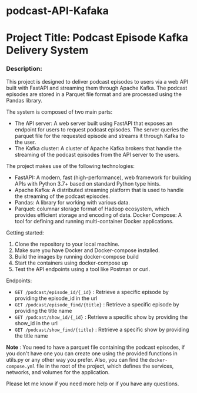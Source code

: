 # podcast-API-Kafaka

# Project Title: Podcast Episode Kafka Delivery System 


### Description:
This project is designed to deliver podcast episodes to users via a web API built with FastAPI and streaming them through Apache Kafka. The podcast episodes are stored in a Parquet file format and are processed using the Pandas library.

The system is composed of two main parts:

* The API server: A web server built using FastAPI that exposes an endpoint for users to request podcast episodes. The server queries the parquet file for the requested episode and streams it through Kafka to the user.
* The Kafka cluster: A cluster of Apache Kafka brokers that handle the streaming of the podcast episodes from the API server to the users.

The project makes use of the following technologies:

* FastAPI: A modern, fast (high-performance), web framework for building APIs with Python 3.7+ based on standard Python type hints.
* Apache Kafka: A distributed streaming platform that is used to handle the streaming of the podcast episodes.
* Pandas: A library for working with various data.
* Parquet: columnar storage format of Hadoop ecosystem, which provides efficient storage and encoding of data.
Docker Compose: A tool for defining and running multi-container Docker applications.

Getting started:
1. Clone the repository to your local machine.
2. Make sure you have Docker and Docker-compose installed.
3. Build the images by running docker-compose build
4. Start the containers using docker-compose up
5. Test the API endpoints using a tool like Postman or curl.

Endpoints:
* `GET /podcast/episode_id/{_id}` : Retrieve a specific episode by providing the episode_id in the url
* `GET /podcast/episode_find/{title}` : Retrieve a specific episode by providing the title name
* `GET /podcast/show_id/{_id}` :  Retrieve a specific show by providing the show_id in the url
* `GET /podcast/show_find/{title}` : Retrieve a specific show by providing the title name

**Note** : You need to have a parquet file containing the podcast episodes, if you don't have one you can create one using the provided functions in utils.py or any other way you prefer.
Also, you can find the `docker-compose.yml` file in the root of the project, which defines the services, networks, and volumes for the application.

Please let me know if you need more help or if you have any questions.